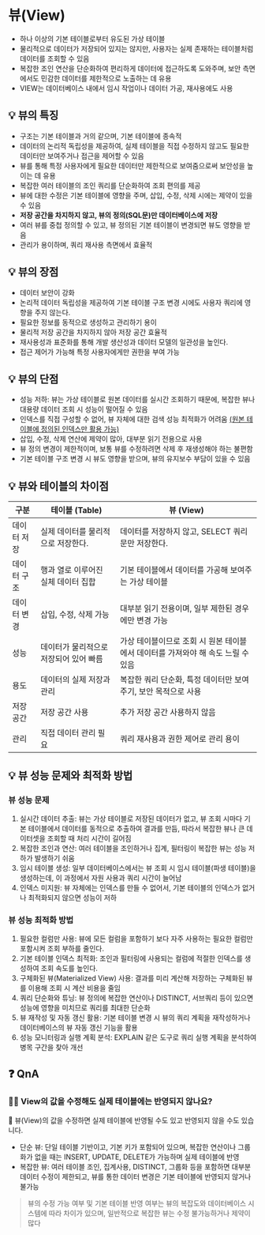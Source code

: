 # 뷰(View) 
- 하나 이상의 기본 테이블로부터 유도된 가상 테이블
- 물리적으로 데이터가 저장되어 있지는 않지만, 사용자는 실제 존재하는 테이블처럼 데이터를 조회할 수 있음
- 복잡한 조인 연산을 단순화하여 편리하게 데이터에 접근하도록 도와주며, 보안 측면에서도 민감한 데이터를 제한적으로 노출하는 데 유용
- VIEW는 데이터베이스 내에서 임시 작업이나 데이터 가공, 재사용에도 사용

## 💡 뷰의 특징 
- 구조는 기본 테이블과 거의 같으며, 기본 테이블에 종속적
- 데이터의 논리적 독립성을 제공하여, 실제 테이블을 직접 수정하지 않고도 필요한 데이터만 보여주거나 접근을 제어할 수 있음
- 뷰를 통해 특정 사용자에게 필요한 데이터만 제한적으로 보여줌으로써 보안성을 높이는 데 유용
- 복잡한 여러 테이블의 조인 쿼리를 단순화하여 조회 편의를 제공
- 뷰에 대한 수정은 기본 테이블에 영향을 주며, 삽입, 수정, 삭제 시에는 제약이 있을 수 있음
- <B>저장 공간을 차지하지 않고, 뷰의 정의(SQL문)만 데이터베이스에 저장</b>
- 여러 뷰를 중첩 정의할 수 있고, 뷰 정의된 기본 테이블이 변경되면 뷰도 영향을 받음
- 관리가 용이하며, 쿼리 재사용 측면에서 효율적

## 💡 뷰의 장점
- 데이터 보안이 강화
- 논리적 데이터 독립성을 제공하여 기본 테이블 구조 변경 시에도 사용자 쿼리에 영향을 주지 않는다.
- 필요한 정보를 동적으로 생성하고 관리하기 용이
- 물리적 저장 공간을 차지하지 않아 저장 공간 효율적
- 재사용성과 표준화를 통해 개발 생산성과 데이터 모델의 일관성을 높인다.
- 접근 제어가 가능해 특정 사용자에게만 권한을 부여 가능 

## 💡 뷰의 단점
- 성능 저하: 뷰는 가상 테이블로 원본 데이터를 실시간 조회하기 때문에, 복잡한 뷰나 대용량 데이터 조회 시 성능이 떨어질 수 있음
-  인덱스를 직접 구성할 수 없어, 뷰 자체에 대한 검색 성능 최적화가 어려움
<u> (원본 테이블에 정의된 인덱스만 활용 가능) </u>
- 삽입, 수정, 삭제 연산에 제약이 많아, 대부분 읽기 전용으로 사용
- 뷰 정의 변경이 제한적이며, 보통 뷰를 수정하려면 삭제 후 재생성해야 하는 불편함
- 기본 테이블 구조 변경 시 뷰도 영향을 받으며, 뷰의 유지보수 부담이 있을 수 있음

## 💡 뷰와 테이블의 차이점
| 구분        | 테이블 (Table)                              | 뷰 (View)                                      |
|-------------|------------------------------------------|-----------------------------------------------|
| 데이터 저장 | 실제 데이터를 물리적으로 저장한다.         | 데이터를 저장하지 않고, SELECT 쿼리문만 저장한다. |
| 데이터 구조 | 행과 열로 이루어진 실체 데이터 집합        | 기본 테이블에서 데이터를 가공해 보여주는 가상 테이블 |
| 데이터 변경 | 삽입, 수정, 삭제 가능                     | 대부분 읽기 전용이며, 일부 제한된 경우에만 변경 가능 |
| 성능        | 데이터가 물리적으로 저장되어 있어 빠름    | 가상 테이블이므로 조회 시 원본 테이블에서 데이터를 가져와야 해 속도 느릴 수 있음 |
| 용도        | 데이터의 실제 저장과 관리                   | 복잡한 쿼리 단순화, 특정 데이터만 보여주기, 보안 목적으로 사용 |
| 저장 공간   | 저장 공간 사용                             | 추가 저장 공간 사용하지 않음                        |
| 관리        | 직접 데이터 관리 필요                      | 쿼리 재사용과 권한 제어로 관리 용이                |


## 💡 뷰 성능 문제와 최적화 방법 

### 뷰 성능 문제
1. 실시간 데이터 추출: 뷰는 가상 테이블로 저장된 데이터가 없고, 뷰 조회 시마다 기본 테이블에서 데이터를 동적으로 추출하여 결과를 만듬, 따라서 복잡한 뷰나 큰 데이터셋을 조회할 때 처리 시간이 길어짐
2. 복잡한 조인과 연산: 여러 테이블을 조인하거나 집계, 필터링이 복잡한 뷰는 성능 저하가 발생하기 쉬움
3. 임시 테이블 생성: 일부 데이터베이스에서는 뷰 조회 시 임시 테이블(파생 테이블)을 생성하는데, 이 과정에서 자원 사용과 쿼리 시간이 늘어남 
4. 인덱스 미지원: 뷰 자체에는 인덱스를 만들 수 없어서, 기본 테이블의 인덱스가 없거나 최적화되지 않으면 성능이 저하

### 뷰 성능 최적화 방법
1. 필요한 컬럼만 사용: 뷰에 모든 컬럼을 포함하기 보다 자주 사용하는 필요한 컬럼만 포함시켜 조회 부하를 줄인다.
2. 기본 테이블 인덱스 최적화: 조인과 필터링에 사용되는 컬럼에 적절한 인덱스를 생성하여 조회 속도를 높인다.
3. 구체화된 뷰(Materialized View) 사용: 결과를 미리 계산해 저장하는 구체화된 뷰를 이용해 조회 시 계산 비용을 줄임
4. 쿼리 단순화와 튜닝: 뷰 정의에 복잡한 연산이나 DISTINCT, 서브쿼리 등이 있으면 성능에 영향을 미치므로 쿼리를 최대한 단순화
5. 뷰 재작성 및 자동 갱신 활용: 기본 테이블 변경 시 뷰의 쿼리 계획을 재작성하거나 데이터베이스의 뷰 자동 갱신 기능을 활용
6. 성능 모니터링과 실행 계획 분석: EXPLAIN 같은 도구로 쿼리 실행 계획을 분석하여 병목 구간을 찾아 개선


## ❓ QnA

### 🙋‍♂️ View의 값을 수정해도 실제 테이블에는 반영되지 않나요?
💁 뷰(View)의 값을 수정하면 실제 테이블에 반영될 수도 있고 반영되지 않을 수도 있습니다.  <br>
- 단순 뷰: 단일 테이블 기반이고, 기본 키가 포함되어 있으며, 복잡한 연산이나 그룹화가 없을 때는 INSERT, UPDATE, DELETE가 가능하며 실제 테이블에 반영
- 복잡한 뷰: 여러 테이블 조인, 집계사용, DISTINCT, 그룹화 등을 포함하면 대부분 데이터 수정이 제한되고, 뷰를 통한 데이터 변경은 기본 테이블에 반영되지 않거나 불가능

> 뷰의 수정 가능 여부 및 기본 테이블 반영 여부는 뷰의 복잡도와 데이터베이스 시스템에 따라 차이가 있으며, 일반적으로 복잡한 뷰는 수정 불가능하거나 제약이 많다